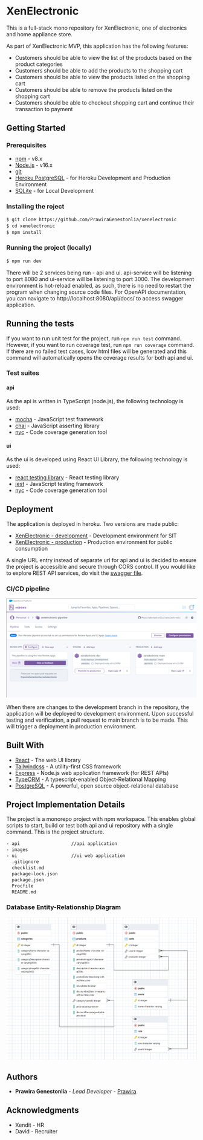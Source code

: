 # XenElectronic

This is a full-stack mono repository for XenElectronic, one of electronics and home appliance store.

As part of XenElectronic MVP, this application has the following features:
- Customers should be able to view the list of the products based on the product categories
- Customers should be able to add the products to the shopping cart
- Customers should be able to view the products listed on the shopping cart
- Customers should be able to remove the products listed on the shopping cart
- Customers should be able to checkout shopping cart and continue their transaction to payment


## Getting Started

### Prerequisites

* [npm](https://docs.npmjs.com/downloading-and-installing-node-js-and-npm) - v8.x
* [Node.js](https://nodejs.org/en/) - v16.x
* [git](https://git-scm.com/downloads)
* [Heroku PostgreSQL](https://www.heroku.com/postgres) - for Heroku Development and Production Environment
* [SQLite](https://www.sqlite.org/index.html) - for Local Development

### Installing the roject

``` bash
$ git clone https://github.com/PrawiraGenestonlia/xenelectronic
$ cd xenelectronic
$ npm install
```

### Running the project (locally)

``` bash
$ npm run dev
```

There will be 2 services being run - api and ui. api-service will be listening to port 8080 and ui-service will be listening to port 3000. 
The development environment is hot-reload enabled, as such, there is no need to restart the program when changing source code files. 
For OpenAPI documentation, you can navigate to http://localhost:8080/api/docs/ to access swagger application. 

## Running the tests

If you want to run unit test for the project, run `npm run test` command. 
However, if you want to run coverage test, run `npm run coverage` command. If there are no failed test cases, lcov html files will be generated and this command will automatically opens the coverage results for both api and ui. 

### Test suites

#### api

As the api is written in TypeScript (node.js), the following technology is used:
* [mocha](https://mochajs.org/) - JavaScript test framework
* [chai](https://www.chaijs.com/) - JavaScript asserting library
* [nyc](https://istanbul.js.org/) - Code coverage generation tool

#### ui

As the ui is developed using React UI Library, the following technology is used:
* [react testing library](https://testing-library.com/docs/react-testing-library/intro/) - React testing library
* [jest](https://jestjs.io/) - JavaScript testing framework
* [nyc](https://istanbul.js.org/) - Code coverage generation tool
  
## Deployment

The application is deployed in heroku. Two versions are made public:
* [XenElectronic - development](https://xenelectronic-dev.herokuapp.com/) - Development environment for SIT
* [XenElectronic - production](https://xenelectronic-main.herokuapp.com/) - Production environment for public consumption

A single URL entry instead of separate url for api and ui is decided to ensure the project is accessible and secure through CORS control. If you would like to explore REST API services, do visit the [swagger file](https://xenelectronic-main.herokuapp.com/api/docs/).

### CI/CD pipeline

![CI/CD](images/heroku-cicd.png?raw=true "CI/CD")

When there are changes to the development branch in the repository, the application will be deployed to development environment. Upon successful testing and verification, a pull request to main branch is to be made. This will trigger a deployment in production environment.

## Built With

* [React](https://reactjs.org/) - The web UI library
* [Tailwindcss](https://tailwindcss.com/) - A utility-first CSS framework
* [Express](https://expressjs.com/) - Node.js web application framework (for REST APIs)
* [TypeORM](https://typeorm.io/) - A typescript-enabled Object-Relational Mapping 
* [PostgreSQL](https://www.postgresql.org/) - A powerful, open source object-relational database

## Project Implementation Details

The project is a monorepo project with npm workspace. This enables global scripts to start, build or test both api and ui repository with a single command. 
This is the project structure. 
```
- api                   //api application
- images               
- ui                    //ui web application
  .gitignore
  checklist.md
  package-lock.json
  package.json
  Procfile
  README.md
```

### Database Entity-Relationship Diagram

![ER](images/er.png?raw=true "ER")

## Authors

* **Prawira Genestonlia** - *Lead Developer* - [Prawira](https://github.com/PrawiraGenestonlia)
            

## Acknowledgments

* Xendit - HR
* David - Recruiter